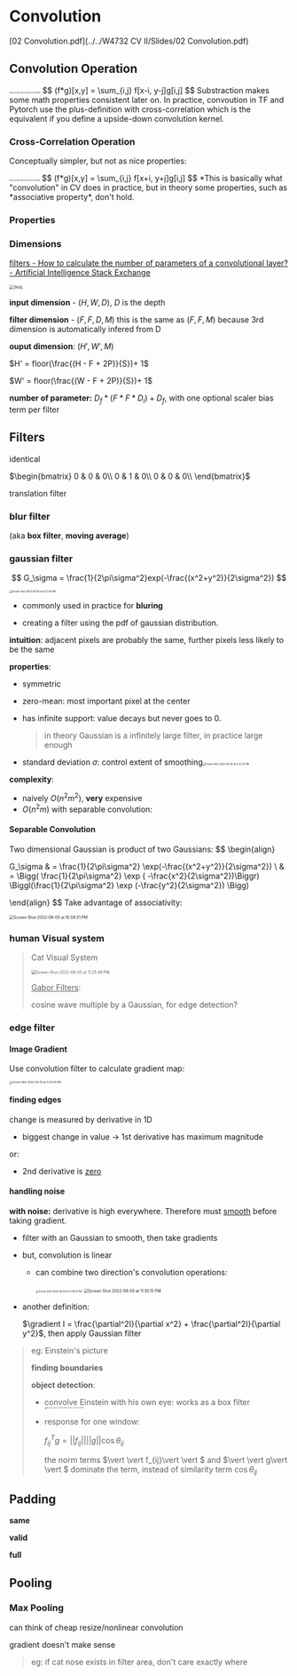 # Convolution

 [02 Convolution.pdf](../../W4732 CV II/Slides/02 Convolution.pdf) 

## Convolution Operation

<img src="convolution.assets/Screen Shot 2022-08-05 at 3.52.54 PM.png" alt="Screen Shot 2022-08-05 at 3.52.54 PM" style="zoom:20%;" />
$$
(f*g)[x,y] = \sum_{i,j} f[x-i, y-j]g[i,j]
$$
Substraction makes some math properties consistent later on. In practice, convoution in TF and Pytorch use the plus-definition with cross-correlation which is the equivalent if you define a upside-down convolution kernel.



### Cross-Correlation Operation

Conceptually simpler, but not as nice properties:

<img src="convolution.assets/Screen Shot 2022-08-05 at 6.14.33 PM.png" alt="Screen Shot 2022-08-05 at 6.14.33 PM" style="zoom:20%;" />
$$
(f*g)[x,y] = \sum_{i,j} f[x+i, y+j]g[i,j]
$$
*This is basically what "convolution" in CV does in practice, but in theory some properties, such as *associative property*, don't hold.  

### Properties



### Dimensions

 [filters - How to calculate the number of parameters of a convolutional layer? - Artificial Intelligence Stack Exchange](https://ai.stackexchange.com/questions/18663/how-to-calculate-the-number-of-parameters-of-a-convolutional-layer/18669#18669)

<img src="convolution.assets/3folL.png" alt="3folL" style="zoom:50%;" />

**input dimension** - $(H, W, D)$, $D$ is the depth

**filter dimension** - $(F, F, D, M)$ this is the same as  $(F, F, M)$ because 3rd dimension is automatically infered from D

**ouput dimension**: $(H', W', M)$

$H' = floor(\frac{(H - F + 2P)}{S})+ 1$

$W' = floor(\frac{(W - F + 2P)}{S})+ 1$

**number of parameter:**  $D_{f} * (F * F * D_i) + D_f$, with one optional scaler bias term per filter 

## Filters

identical

$\begin{bmatrix}
0 & 0 & 0\\
0 & 1 & 0\\
0 & 0 & 0\\
\end{bmatrix}$



translation filter 

### 

### blur filter

(aka **box filter**, **moving average**)



### gaussian filter

$$
G_\sigma = \frac{1}{2\pi\sigma^2}exp(-\frac{(x^2+y^2)}{2\sigma^2})
$$



<img src="convolution.assets/Screen Shot 2022-08-05 at 8.22.04 PM.png" alt="Screen Shot 2022-08-05 at 8.22.04 PM" style="zoom:30%;" />

- commonly used in practice for **bluring**

- creating a filter using the pdf of gaussian distribution.

**intuition**: adjacent pixels are probably the same, further pixels less likely to be the same

**properties**: 

- symmetric

- zero-mean: most important pixel at the center

- has infinite support: value decays but never goes to 0.

  > in theory Gaussian is a infinitely large filter, in practice large enough

- standard deviation $\sigma$: control extent of smoothing<img src="convolution.assets/Screen Shot 2022-08-05 at 8.22.24 PM.png" alt="Screen Shot 2022-08-05 at 8.22.24 PM" style="zoom:30%;" />

**complexity**: 

- naively $O(n^2m^2)$, **very** expensive
- $O(n^2m)$ with separable convolution:

#### Separable Convolution

Two dimensional Gaussian is product of two Gaussians:
$$
\begin{align}

G_\sigma & = \frac{1}{2\pi\sigma^2} \exp(-\frac{(x^2+y^2)}{2\sigma^2}) \\
& = \Bigg( \frac{1}{2\pi\sigma^2} \exp ( -\frac{x^2}{2\sigma^2})\Biggr) \Biggl(\frac{1}{2\pi\sigma^2} \exp (-\frac{y^2}{2\sigma^2}) \Bigg)

\end{align}
$$
Take advantage of associativity: 

<img src="convolution.assets/Screen Shot 2022-08-05 at 10.04.01 PM.png" alt="Screen Shot 2022-08-05 at 10.04.01 PM" style="zoom:50%;" />

### human Visual system

>  Cat Visual System
>
> <img src="convolution.assets/Screen Shot 2022-08-05 at 11.25.49 PM.png" alt="Screen Shot 2022-08-05 at 11.25.49 PM" style="zoom:50%;" />
>
> <u>Gabor Filters</u>: 
>
> cosine wave multiple by a Gaussian, for edge detection?



### edge filter 

#### Image Gradient

Use convolution filter to calculate gradient map:

<img src="convolution.assets/Screen Shot 2022-08-05 at 11.39.40 PM.png" alt="Screen Shot 2022-08-05 at 11.39.40 PM" style="zoom:33%;" />

#### finding edges

change is measured by derivative in 1D

- biggest change in value -> 1st derivative has maximum magnitude 

or:

- 2nd derivative is <u>zero</u>

#### handling noise

**with noise:** derivative is high everywhere. Therefore must <u>smooth</u> before taking gradient.

- filter with an Gaussian to smooth, then take gradients

- but, convolution is linear 

  - can combine two direction's convolution operations:

    <img src="convolution.assets/Screen Shot 2022-08-05 at 11.49.12 PM.png" alt="Screen Shot 2022-08-05 at 11.49.12 PM" style="zoom:30%;" />

    <img src="convolution.assets/Screen Shot 2022-08-05 at 11.50.15 PM.png" alt="Screen Shot 2022-08-05 at 11.50.15 PM" style="zoom:50%;" />

- another definition:

  $\gradient I = \frac{\partial^2I}{\partial x^2} + \frac{\partial^2I}{\partial y^2}$, then apply Gaussian filter

> eg:  Einstein's picture
>
> **finding boundaries**
>
> **object detection**:
>
> - convolve Einstein with his own eye: works as a box filter<img src="convolution.assets/Screen Shot 2022-08-06 at 2.25.40 PM.png" alt="Screen Shot 2022-08-06 at 2.25.40 PM" style="zoom:25%;" />
>
> - response for one window:
>
>   $f^T_{ij}g = \vert \vert f_{ij}\vert \vert  \vert \vert g\vert \vert  \cos\theta_{ij}$ 
>
>   the norm terms $\vert \vert f_{ij}\vert \vert $ and $\vert \vert g\vert \vert $ dominate the term, instead of similarity term $\cos\theta_{ij}$





## Padding

**same**

**valid**

**full**





## Pooling

### Max Pooling

can think of cheap resize/nonlinear convolution

gradient doesn't make sense

> eg: if cat nose exists in filter area, don't care exactly where
>
> 
